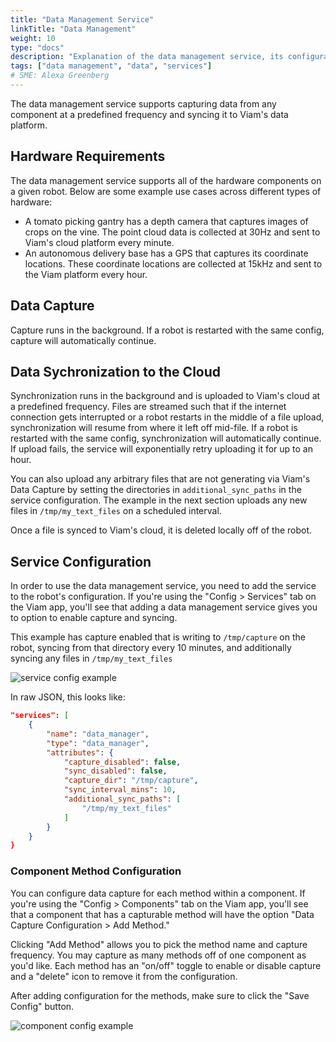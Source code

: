 ```yaml
---
title: "Data Management Service"
linkTitle: "Data Management"
weight: 10
type: "docs"
description: "Explanation of the data management service, its configuration, and its functionality."
tags: ["data management", "data", "services"]
# SME: Alexa Greenberg
---
```

The data management service supports capturing data from any component at a predefined frequency and syncing it to Viam's data platform.

## Hardware Requirements

The data management service supports all of the hardware components on a given robot.
Below are some example use cases across different types of hardware:

- A tomato picking gantry has a depth camera that captures images of crops on the vine.
The point cloud data is collected at 30Hz and sent to Viam's cloud platform every minute.
- An autonomous delivery base has a GPS that captures its coordinate locations.
These coordinate locations are collected at 15kHz and sent to the Viam platform every hour.

## Data Capture

Capture runs in the background.
If a robot is restarted with the same config, capture will automatically continue.

## Data Sychronization to the Cloud

Synchronization runs in the background and is uploaded to Viam's cloud at a predefined frequency.
Files are streamed such that if the internet connection gets interrupted or a robot restarts in the middle of a file upload, synchronization will resume from where it left off mid-file.
If a robot is restarted with the same config, synchronization will automatically continue.
If upload fails, the service will exponentially retry uploading it for up to an hour.

You can also upload any arbitrary files that are not generating via Viam's Data Capture by setting the directories in `additional_sync_paths` in the service configuration.
The example in the next section uploads any new files in `/tmp/my_text_files` on a scheduled interval.

Once a file is synced to Viam's cloud, it is deleted locally off of the robot.

## Service Configuration

In order to use the data management service, you need to add the service to the robot's configuration.
If you're using the "Config > Services" tab on the Viam app, you'll see that adding a data management service gives you to option to enable capture and syncing.

This example has capture enabled that is writing to `/tmp/capture` on the robot, syncing from that directory every 10 minutes, and additionally syncing any files in `/tmp/my_text_files`

![service config example](../img/data-service-config.png)

In raw JSON, this looks like:

```json
"services": [
    {
        "name": "data_manager",
        "type": "data_manager",
        "attributes": {
            "capture_disabled": false,
            "sync_disabled": false,
            "capture_dir": "/tmp/capture",
            "sync_interval_mins": 10,
            "additional_sync_paths": [
                "/tmp/my_text_files"
            ]
        }
    }
}
```

### Component Method Configuration

You can configure data capture for each method within a component.
If you're using the "Config > Components" tab on the Viam app, you'll see that a component that has a capturable method will have the option "Data Capture Configuration > Add Method."

Clicking "Add Method" allows you to pick the method name and capture frequency.
You may capture as many methods off of one component as you'd like.
Each method has an "on/off" toggle to enable or disable capture and a "delete" icon to remove it from the configuration.

After adding configuration for the methods, make sure to click the "Save Config" button.

![component config example](../img/data-service-component-config.png)
